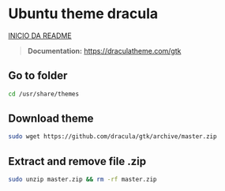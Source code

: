 # Ubuntu theme dracula

[INICIO DA README](../README.md)

> **Documentation:** https://draculatheme.com/gtk

## Go to folder

```bash
cd /usr/share/themes
```

## Download theme

```bash
sudo wget https://github.com/dracula/gtk/archive/master.zip
```

## Extract and remove file .zip

```bash
sudo unzip master.zip && rm -rf master.zip
```
